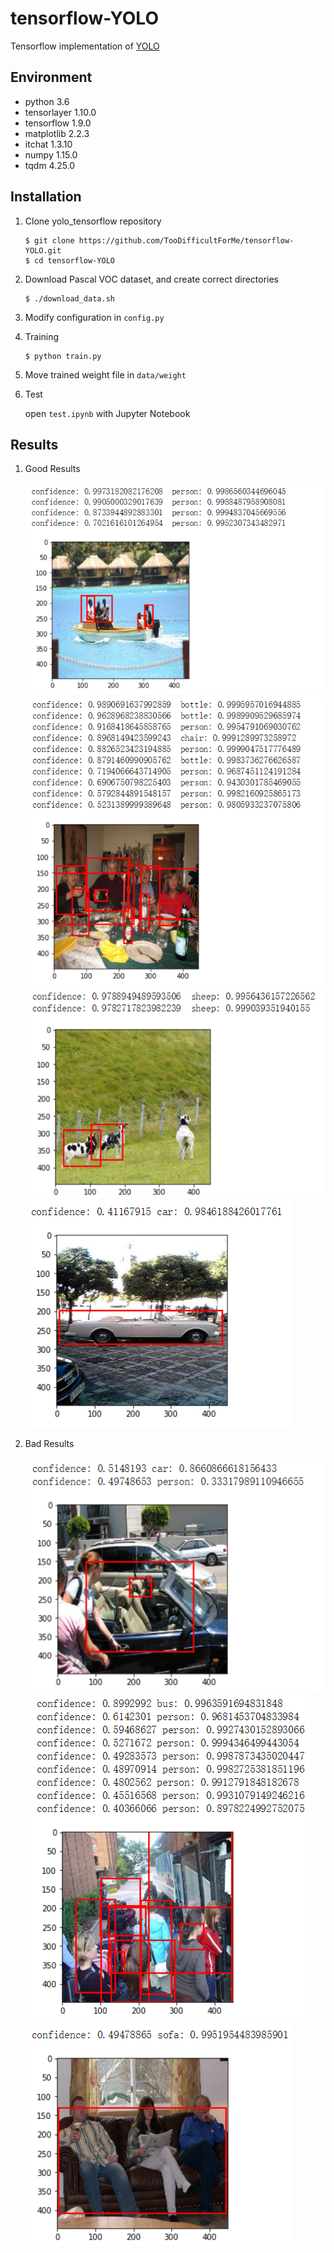 # tensorflow-YOLO

Tensorflow implementation of [YOLO](https://arxiv.org/pdf/1506.02640.pdf)

## Environment

- python 3.6
- tensorlayer 1.10.0
- tensorflow 1.9.0
- matplotlib 2.2.3
- itchat 1.3.10
- numpy 1.15.0
- tqdm 4.25.0

## Installation

1. Clone yolo_tensorflow repository
	```Shell
	$ git clone https://github.com/TooDifficultForMe/tensorflow-YOLO.git
    $ cd tensorflow-YOLO
	```

2. Download Pascal VOC dataset, and create correct directories
	```Shell
	$ ./download_data.sh
	```

3. Modify configuration in `config.py`

4. Training
	```Shell
	$ python train.py
	```

5. Move trained weight file in `data/weight`

5. Test

   open `test.ipynb` with Jupyter Notebook

## Results

1. Good Results

	![demo1](./demo/1.png)
	![demo2](./demo/2.png)
	![demo3](./demo/3.png)
	![demo4](./demo/4.png)

2. Bad Results

	![demo5](./demo/5.png)
	![demo6](./demo/6.png)
	![demo7](./demo/7.png)